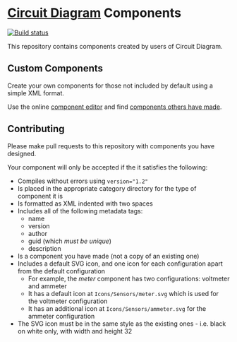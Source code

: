 # [Circuit Diagram](http://www.circuit-diagram.org/) Components

[![Build status](https://ci.appveyor.com/api/projects/status/5udo733v1fnn0pi8/branch/master?svg=true)](https://ci.appveyor.com/project/CircuitDiagram/components/branch/master)

This repository contains components created by users of Circuit Diagram.

## Custom Components

Create your own components for those not included by default using a simple XML format.

Use the online [component editor](http://componenteditor.com/) and find [components others have made](http://www.circuit-diagram.org/components).

## Contributing

Please make pull requests to this repository with components you have designed.

Your component will only be accepted if the it satisfies the following:

- Compiles without errors using `version="1.2"`
- Is placed in the appropriate category directory for the type of component it is
- Is formatted as XML indented with two spaces
- Includes all of the following metadata tags:
  - name
  - version
  - author
  - guid (which *must be unique*)
  - description
- Is a component you have made (not a copy of an existing one)
- Includes a default SVG icon, and one icon for each configuration apart from the default configuration
  - For example, the *meter* component has two configurations: voltmeter and ammeter
  - It has a default icon at `Icons/Sensors/meter.svg` which is used for the voltmeter configuration
  - It has an additional icon at `Icons/Sensors/ammeter.svg` for the ammeter configuration
- The SVG icon must be in the same style as the existing ones - i.e. black on white only, with width and height 32
